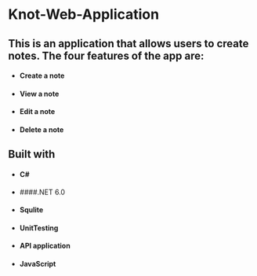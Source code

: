 # Knot-Web-Application

## This is an application that allows users to create notes. The four features of the app are:
- #### Create a note
- #### View a note
- #### Edit a note
- #### Delete a note

## Built with
- #### C#
- ####.NET 6.0
- #### Squlite
- #### UnitTesting
- #### API application
- #### JavaScript
